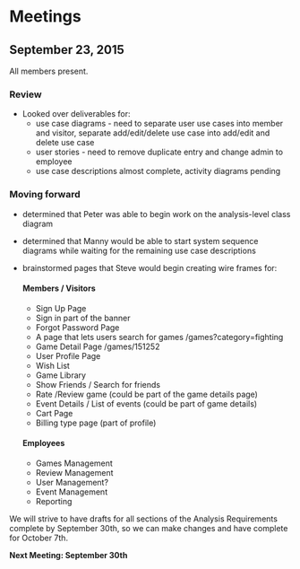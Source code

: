 # Meetings
## September 23, 2015
All members present.

### Review
- Looked over deliverables for:
  - use case diagrams - need to separate user use cases into member and visitor, separate add/edit/delete use case into add/edit and delete use case
  - user stories - need to remove duplicate entry and change admin to employee
  - use case descriptions almost complete, activity diagrams pending

### Moving forward
- determined that Peter was able to begin work on the analysis-level class diagram
- determined that Manny would be able to start system sequence diagrams while waiting for the remaining use case descriptions
- brainstormed pages that Steve would begin creating wire frames for:

   #### Members / Visitors
  - Sign Up Page 
  - Sign in part of the banner
  - Forgot Password Page
  - A page that lets users search for games /games?category=fighting
  - Game Detail Page /games/151252
  - User Profile Page
  - Wish List
  - Game Library
  - Show Friends / Search for friends
  - Rate /Review game (could be part of the game details page)
  - Event Details / List of events (could be part of game details)
  - Cart Page
  - Billing type page (part of profile)

   #### Employees
  - Games Management 
  - Review Management
  - User Management?
  - Event Management
  - Reporting

We will strive to have drafts for all sections of the Analysis Requirements complete by September 30th, so we can make changes and have complete for October 7th.

**Next Meeting: September 30th**
